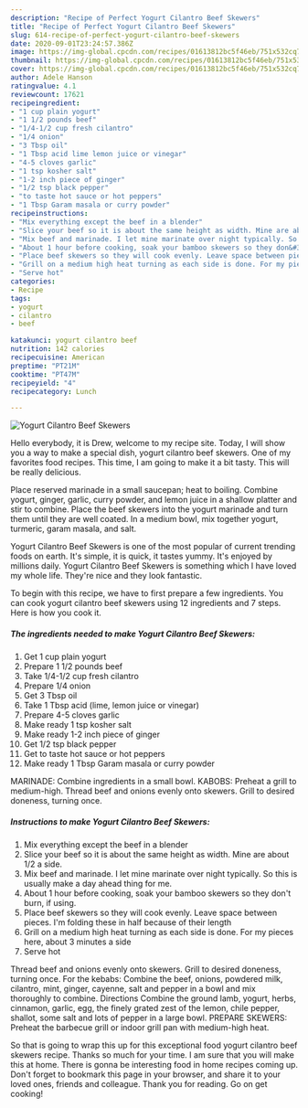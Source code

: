 ```yaml
---
description: "Recipe of Perfect Yogurt Cilantro Beef Skewers"
title: "Recipe of Perfect Yogurt Cilantro Beef Skewers"
slug: 614-recipe-of-perfect-yogurt-cilantro-beef-skewers
date: 2020-09-01T23:24:57.386Z
image: https://img-global.cpcdn.com/recipes/01613812bc5f46eb/751x532cq70/yogurt-cilantro-beef-skewers-recipe-main-photo.jpg
thumbnail: https://img-global.cpcdn.com/recipes/01613812bc5f46eb/751x532cq70/yogurt-cilantro-beef-skewers-recipe-main-photo.jpg
cover: https://img-global.cpcdn.com/recipes/01613812bc5f46eb/751x532cq70/yogurt-cilantro-beef-skewers-recipe-main-photo.jpg
author: Adele Hanson
ratingvalue: 4.1
reviewcount: 17621
recipeingredient:
- "1 cup plain yogurt"
- "1 1/2 pounds beef"
- "1/4-1/2 cup fresh cilantro"
- "1/4 onion"
- "3 Tbsp oil"
- "1 Tbsp acid lime lemon juice or vinegar"
- "4-5 cloves garlic"
- "1 tsp kosher salt"
- "1-2 inch piece of ginger"
- "1/2 tsp black pepper"
- "to taste hot sauce or hot peppers"
- "1 Tbsp Garam masala or curry powder"
recipeinstructions:
- "Mix everything except the beef in a blender"
- "Slice your beef so it is about the same height as width. Mine are about 1/2 a side."
- "Mix beef and marinade. I let mine marinate over night typically. So this is usually make a day ahead thing for me."
- "About 1 hour before cooking, soak your bamboo skewers so they don&#39;t burn, if using."
- "Place beef skewers so they will cook evenly. Leave space between pieces. I&#39;m folding these in half because of their length"
- "Grill on a medium high heat turning as each side is done. For my pieces here, about 3 minutes a side"
- "Serve hot"
categories:
- Recipe
tags:
- yogurt
- cilantro
- beef

katakunci: yogurt cilantro beef 
nutrition: 142 calories
recipecuisine: American
preptime: "PT21M"
cooktime: "PT47M"
recipeyield: "4"
recipecategory: Lunch

---
```



![Yogurt Cilantro Beef Skewers](https://img-global.cpcdn.com/recipes/01613812bc5f46eb/751x532cq70/yogurt-cilantro-beef-skewers-recipe-main-photo.jpg)

Hello everybody, it is Drew, welcome to my recipe site. Today, I will show you a way to make a special dish, yogurt cilantro beef skewers. One of my favorites food recipes. This time, I am going to make it a bit tasty. This will be really delicious.

Place reserved marinade in a small saucepan; heat to boiling. Combine yogurt, ginger, garlic, curry powder, and lemon juice in a shallow platter and stir to combine. Place the beef skewers into the yogurt marinade and turn them until they are well coated. In a medium bowl, mix together yogurt, turmeric, garam masala, and salt.

Yogurt Cilantro Beef Skewers is one of the most popular of current trending foods on earth. It's simple, it is quick, it tastes yummy. It's enjoyed by millions daily. Yogurt Cilantro Beef Skewers is something which I have loved my whole life. They're nice and they look fantastic.


To begin with this recipe, we have to first prepare a few ingredients. You can cook yogurt cilantro beef skewers using 12 ingredients and 7 steps. Here is how you cook it.

<!--inarticleads1-->

##### The ingredients needed to make Yogurt Cilantro Beef Skewers:

1. Get 1 cup plain yogurt
1. Prepare 1 1/2 pounds beef
1. Take 1/4-1/2 cup fresh cilantro
1. Prepare 1/4 onion
1. Get 3 Tbsp oil
1. Take 1 Tbsp acid (lime, lemon juice or vinegar)
1. Prepare 4-5 cloves garlic
1. Make ready 1 tsp kosher salt
1. Make ready 1-2 inch piece of ginger
1. Get 1/2 tsp black pepper
1. Get to taste hot sauce or hot peppers
1. Make ready 1 Tbsp Garam masala or curry powder


MARINADE: Combine ingredients in a small bowl. KABOBS: Preheat a grill to medium-high. Thread beef and onions evenly onto skewers. Grill to desired doneness, turning once. 

<!--inarticleads2-->

##### Instructions to make Yogurt Cilantro Beef Skewers:

1. Mix everything except the beef in a blender
1. Slice your beef so it is about the same height as width. Mine are about 1/2 a side.
1. Mix beef and marinade. I let mine marinate over night typically. So this is usually make a day ahead thing for me.
1. About 1 hour before cooking, soak your bamboo skewers so they don&#39;t burn, if using.
1. Place beef skewers so they will cook evenly. Leave space between pieces. I&#39;m folding these in half because of their length
1. Grill on a medium high heat turning as each side is done. For my pieces here, about 3 minutes a side
1. Serve hot


Thread beef and onions evenly onto skewers. Grill to desired doneness, turning once. For the kebabs: Combine the beef, onions, powdered milk, cilantro, mint, ginger, cayenne, salt and pepper in a bowl and mix thoroughly to combine. Directions Combine the ground lamb, yogurt, herbs, cinnamon, garlic, egg, the finely grated zest of the lemon, chile pepper, shallot, some salt and lots of pepper in a large bowl. PREPARE SKEWERS: Preheat the barbecue grill or indoor grill pan with medium-high heat. 

So that is going to wrap this up for this exceptional food yogurt cilantro beef skewers recipe. Thanks so much for your time. I am sure that you will make this at home. There is gonna be interesting food in home recipes coming up. Don't forget to bookmark this page in your browser, and share it to your loved ones, friends and colleague. Thank you for reading. Go on get cooking!
